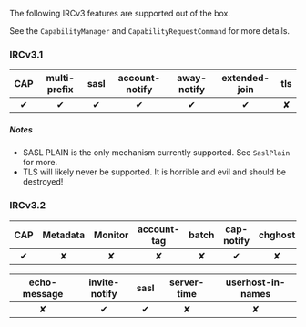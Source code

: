 The following IRCv3 features are supported out of the box.

See the `CapabilityManager` and `CapabilityRequestCommand` for more details.

### IRCv3.1

CAP | multi-prefix | sasl | account-notify | away-notify | extended-join | tls
:-: | :----------: | :--: | :------------: | :---------: | :-----------: | :-:
✔   | ✔            | ✔    | ✔              | ✔           | ✔             | ✘

##### Notes
* SASL PLAIN is the only mechanism currently supported. See `SaslPlain` for more.
* TLS will likely never be supported. It is horrible and evil and should be destroyed!


### IRCv3.2

CAP | Metadata | Monitor | account-tag | batch | cap-notify | chghost
:-: | :------: | :-----: | :---------: | :---: | :--------: | :-----:
✔   | ✘        | ✘       | ✘           | ✘     | ✔          | ✘

echo-message | invite-notify | sasl | server-time | userhost-in-names
:----------: | :-----------: | :--: | :---------: | :---------------:
✘            | ✔             | ✔    | ✘           | ✘